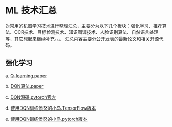 # ML 技术汇总
对常用的机器学习技术进行整理汇总，主要分为以下几个板块：强化学习、推荐算法、OCR技术、目标检测技术、知识图谱技术、人脸识别算法、自然语言处理等，其它想起来继续补充。。。
汇总内容主要分公开发表的最新论文和相关开源代码。

## 强化学习

a. [Q-learning.paper](https://link.springer.com/content/pdf/10.1007/BF00992698.pdf)  

b. [DQN算法.paper](https://arxiv.org/pdf/1312.5602.pdf)  

c. [DQN源码.pytorch官方](https://pytorch.org/tutorials/intermediate/reinforcement_q_learning.html)  

d. [使用DQN训练愤怒的小鸟.TensorFlow版本](https://github.com/yenchenlin/DeepLearningFlappyBird)  

e. [使用DQN训练愤怒的小鸟.pytorch版本](https://github.com/uvipen/Flappy-bird-deep-Q-learning-pytorch)  

